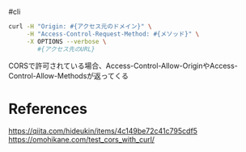 #cli 

```sh
curl -H "Origin: #{アクセス元のドメイン}" \
     -H "Access-Control-Request-Method: #{メソッド}" \
     -X OPTIONS --verbose \
        #{アクセス先のURL}
```
CORSで許可されている場合、Access-Control-Allow-OriginやAccess-Control-Allow-Methodsが返ってくる

# References
https://qiita.com/hideukin/items/4c149be72c41c795cdf5
https://omohikane.com/test_cors_with_curl/